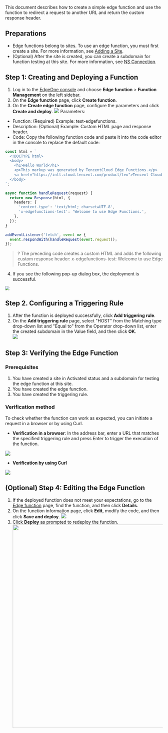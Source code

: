 This document describes how to create a simple edge function and use the function to redirect a request to another URL and return the custom response header.

## Preparations
- Edge functions belong to sites. To use an edge function, you must first create a site. For more information, see [Adding a Site](https://intl.cloud.tencent.com/document/product/1145/45966).
- (Optional) After the site is created, you can create a subdomain for function testing at this site. For more information, see [NS Connection](https://intl.cloud.tencent.com/document/product/1145/46353).

## Step 1: Creating and Deploying a Function
1. Log in to the [EdgeOne console](https://console.cloud.tencent.com/edgeone) and choose **Edge function** > **Function Management** on the left sidebar.
2. On the **Edge function** page, click **Create function**.
3. On the **Create edge function** page, configure the parameters and click **Create and deploy**.
![](https://qcloudimg.tencent-cloud.cn/raw/5fe82c01af4e9fef330979bdb9eff642.png)
Parameters:
 - Function: (Required) Example: test-edgefunctions.
 - Description: (Optional) Example: Custom HTML page and response header.
 - Code: Copy the following function code and paste it into the code editor in the console to replace the default code:

```typescript
const html = `
  <!DOCTYPE html>
  <body>
    <h1>Hello World</h1>
    <p>This markup was generated by TencentCloud Edge Functions.</p>
    <a href="https://intl.cloud.tencent.com/product/teo">Tencent Cloud EdgeOne</a>
  </body>
`;

async function handleRequest(request) {
  return new Response(html, {
    headers: {
      'content-type': 'text/html; charset=UTF-8',
      'x-edgefunctions-test': 'Welcome to use Edge Functions.',
    },
  });
}

addEventListener('fetch', event => {
  event.respondWith(handleRequest(event.request));
});
```

>? The preceding code creates a custom HTML and adds the following custom response header: x-edgefunctions-test: Welcome to use Edge Functions.

4. If you see the following pop-up dialog box, the deployment is successful.
<img src="https://qcloudimg.tencent-cloud.cn/raw/0eebbfc5ea14ee87b7b82f171b45058d.png" style="zoom:80%;" />

## Step 2. Configuring a Triggering Rule
1. After the function is deployed successfully, click **Add triggering rule**.
2. On the **Add triggering rule** page, select "HOST" from the Matching type drop-down list and "Equal to" from the Operator drop-down list, enter the created subdomain in the Value field, and then click **OK**.  
![](https://qcloudimg.tencent-cloud.cn/raw/591887be4af5eedf1a4a999f0df9901e.png)

## Step 3: Verifying the Edge Function
### Prerequisites
1. You have created a site in Activated status and a subdomain for testing the edge function at this site.
2. You have created the edge function.
3. You have created the triggering rule.

### Verification method
To check whether the function can work as expected, you can initiate a request in a browser or by using Curl.
- **Verification in a browser**: In the address bar, enter a URL that matches the specified triggering rule and press Enter to trigger the execution of the function.

![](https://qcloudimg.tencent-cloud.cn/raw/fea4b02586c48aa7d265d89e96590be5.png)

- **Verification by using Curl**

![](https://qcloudimg.tencent-cloud.cn/raw/0d4057ab567b9b5cbe207843bc3da91f.png)

## (Optional) Step 4: Editing the Edge Function
1. If the deployed function does not meet your expectations, go to the [Edge function](https://console.cloud.tencent.com/edgeone/edgefunctions) page, find the function, and then click **Details**.
2. On the function information page, click **Edit**, modify the code, and then click **Save and deploy**.
![](https://qcloudimg.tencent-cloud.cn/raw/272ed6f219fc0bfa170b495d7813fbe5.png)
3. Click **Deploy** as prompted to redeploy the function.<br><img src="https://qcloudimg.tencent-cloud.cn/raw/6b21c3652ed4d2c6c4f6a2394fb75a62.png" width=650px>